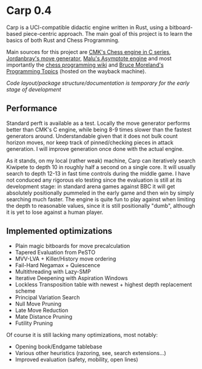 # Carp 0.4

Carp is a UCI-compatible didactic engine written in Rust, using a bitboard-based piece-centric approach. The main goal of this project is to learn the basics of both Rust and Chess Programming.

Main sources for this project are [CMK's Chess engine in C series](https://www.youtube.com/watch?v=QUNP-UjujBM&list=PLmN0neTso3Jxh8ZIylk74JpwfiWNI76Cs), 
[Jordanbray's move generator](https://github.com/jordanbray/chess), [Malu's Asymptote engine](https://github.com/malu/asymptote)
and most importantly the [chess programming wiki](https://www.chessprogramming.org/Main_Page) and
[Bruce Moreland's Programming Topics](https://web.archive.org/web/20071026090003/http://www.brucemo.com/compchess/programming/index.htm)
(hosted on the wayback machine).

*Code layout/package structure/documentation is temporary for the early stage of development*

## Performance

Standard perft is available as a test. Locally the move generator performs better than CMK's C engine,
while being 8-9 times slower than the fastest generators around. Understandable given
that it does not bulk count horizon moves, nor keep track of pinned/checking pieces in attack generation.
I will improve generation once done with the actual engine.

As it stands, on my local (rather weak) machine, Carp can iteratively search Kiwipete to depth 10 in roughly
half a second on a single core. It will usually search to depth 12-13 in fast time controls during the middle game.
I have not conduced any rigorous elo testing since the evaluation is still at its development stage:
in standard arena games against BBC it will get absolutely positionally pummeled in the early game
and then win by simply searching much faster.
The engine is quite fun to play against when limiting the depth to reasonable values, since
it is still positionally "dumb", although it is yet to lose against a human player.

## Implemented optimizations

* Plain magic bitboards for move precalculation
* Tapered Evaluation from PeSTO
* MVV-LVA + Killer/History move ordering
* Fail-Hard Negamax + Quiescence
* Multithreading with Lazy-SMP
* Iterative Deepening with Aspiration Windows
* Lockless Transposition table with newest + highest depth replacement scheme
* Principal Variation Search
* Null Move Pruning
* Late Move Reduction
* Mate Distance Pruning
* Futility Pruning

Of course it is still lacking many optimizations, most notably:

* Opening book/Endgame tablebase
* Various other heuristics (razoring, see, search extensions...)
* Improved evaluation (safety, mobility, open lines)
